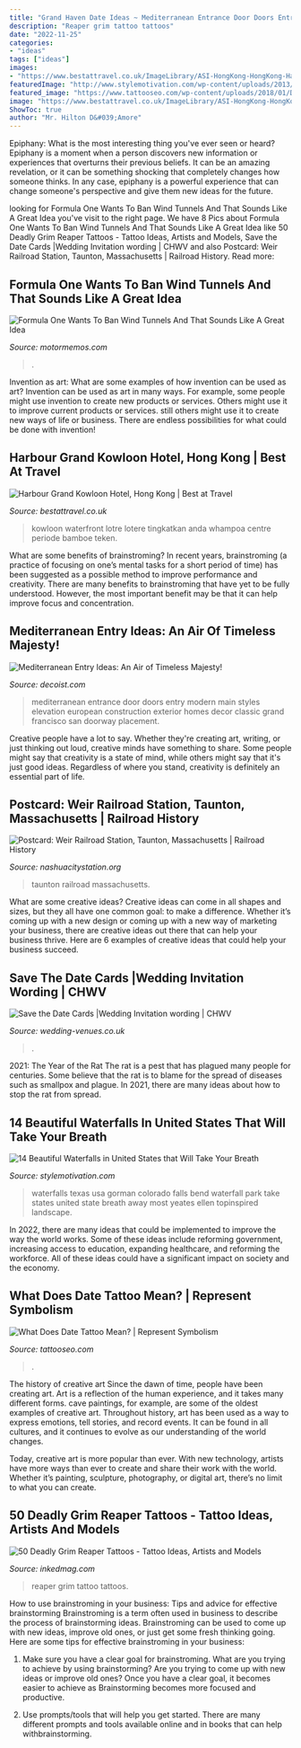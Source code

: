 ```yaml
---
title: "Grand Haven Date Ideas ~ Mediterranean Entrance Door Doors Entry Modern Main Styles Elevation European Construction Exterior Homes Decor Classic Grand Francisco San Doorway Placement"
description: "Reaper grim tattoo tattoos"
date: "2022-11-25"
categories:
- "ideas"
tags: ["ideas"]
images:
- "https://www.bestattravel.co.uk/ImageLibrary/ASI-HongKong-HongKong-HarbourGrandKowloonHotel-200078-OceanSunloungers-2-HarbourGrandKowloonHotel(4).jpg"
featuredImage: "http://www.stylemotivation.com/wp-content/uploads/2013/10/15-Beautiful-Waterfalls-in-United-States-that-Will-Take-Your-Breath-Away-12-620x930.jpg"
featured_image: "https://www.tattooseo.com/wp-content/uploads/2018/01/Date-Tattoos-24.jpg"
image: "https://www.bestattravel.co.uk/ImageLibrary/ASI-HongKong-HongKong-HarbourGrandKowloonHotel-200078-OceanSunloungers-2-HarbourGrandKowloonHotel(4).jpg"
ShowToc: true
author: "Mr. Hilton D&#039;Amore"
---
```



Epiphany: What is the most interesting thing you've ever seen or heard?
Epiphany is a moment when a person discovers new information or experiences that overturns their previous beliefs. It can be an amazing revelation, or it can be something shocking that completely changes how someone thinks. In any case, epiphany is a powerful experience that can change someone's perspective and give them new ideas for the future.

	

		
looking for Formula One Wants To Ban Wind Tunnels And That Sounds Like A Great Idea you've visit to the right page. We have 8 Pics about Formula One Wants To Ban Wind Tunnels And That Sounds Like A Great Idea like 50 Deadly Grim Reaper Tattoos - Tattoo Ideas, Artists and Models, Save the Date Cards |Wedding Invitation wording | CHWV and also Postcard: Weir Railroad Station, Taunton, Massachusetts | Railroad History. Read more:
		
    
## Formula One Wants To Ban Wind Tunnels And That Sounds Like A Great Idea

<img loading=lazy src="https://www.motormemos.com/wp-content/uploads/2020/11/yaqwsmde6bvwnieaiwzt.jpg" onerror="this.onerror=null;this.src='https://tse3.mm.bing.net/th?id=OIP.aq79m2ThTaBaWCoO-PqPVgHaEK&amp;pid=15.1';" alt="Formula One Wants To Ban Wind Tunnels And That Sounds Like A Great Idea">

_Source: motormemos.com_

>. 

	

Invention as art: What are some examples of how invention can be used as art?
Invention can be used as art in many ways. For example, some people might use invention to create new products or services. Others might use it to improve current products or services. still others might use it to create new ways of life or business. There are endless possibilities for what could be done with invention!

    
## Harbour Grand Kowloon Hotel, Hong Kong | Best At Travel

<img loading=lazy src="https://www.bestattravel.co.uk/ImageLibrary/ASI-HongKong-HongKong-HarbourGrandKowloonHotel-200078-OceanSunloungers-2-HarbourGrandKowloonHotel(4).jpg" onerror="this.onerror=null;this.src='https://tse3.mm.bing.net/th?id=OIP.F1nq0tQ5SY9B8vxnene5zwHaE8&amp;pid=15.1';" alt="Harbour Grand Kowloon Hotel, Hong Kong | Best at Travel">

_Source: bestattravel.co.uk_

>kowloon waterfront lotre lotere tingkatkan anda whampoa centre periode bamboe teken. 

	

What are some benefits of brainstroming?
In recent years, brainstroming (a practice of focusing on one’s mental tasks for a short period of time) has been suggested as a possible method to improve performance and creativity. There are many benefits to brainstroming that have yet to be fully understood. However, the most important benefit may be that it can help improve focus and concentration.

    
## Mediterranean Entry Ideas: An Air Of Timeless Majesty!

<img loading=lazy src="http://cdn.decoist.com/wp-content/uploads/2016/01/Modern-home-combines-Californian-and-Mediterranean-styles.jpg" onerror="this.onerror=null;this.src='https://tse4.mm.bing.net/th?id=OIP.hSW6ehhQqYXEJkh9hRZb7QHaJ4&amp;pid=15.1';" alt="Mediterranean Entry Ideas: An Air of Timeless Majesty!">

_Source: decoist.com_

>mediterranean entrance door doors entry modern main styles elevation european construction exterior homes decor classic grand francisco san doorway placement. 

	

Creative people have a lot to say. Whether they're creating art, writing, or just thinking out loud, creative minds have something to share. Some people might say that creativity is a state of mind, while others might say that it's just good ideas. Regardless of where you stand, creativity is definitely an essential part of life.

    
## Postcard: Weir Railroad Station, Taunton, Massachusetts | Railroad History

<img loading=lazy src="http://www.nashuacitystation.org/resources/9304028060_sm.jpg" onerror="this.onerror=null;this.src='https://tse4.mm.bing.net/th?id=OIP.yuo8uMDoao52o7zjwuMxkgHaEq&amp;pid=15.1';" alt="Postcard: Weir Railroad Station, Taunton, Massachusetts | Railroad History">

_Source: nashuacitystation.org_

>taunton railroad massachusetts. 

	

What are some creative ideas?
Creative ideas can come in all shapes and sizes, but they all have one common goal: to make a difference. Whether it’s coming up with a new design or coming up with a new way of marketing your business, there are creative ideas out there that can help your business thrive. Here are 6 examples of creative ideas that could help your business succeed.

    
## Save The Date Cards |Wedding Invitation Wording | CHWV

<img loading=lazy src="https://www.wedding-venues.co.uk/sites/default/files/Save-the-Date-Cards-etsy.jpg" onerror="this.onerror=null;this.src='https://tse1.mm.bing.net/th?id=OIP.tbvNQbE17LsnnMLisxoyoAHaKX&amp;pid=15.1';" alt="Save the Date Cards |Wedding Invitation wording | CHWV">

_Source: wedding-venues.co.uk_

>. 

	

2021: The Year of the Rat
The rat is a pest that has plagued many people for centuries. Some believe that the rat is to blame for the spread of diseases such as smallpox and plague. In 2021, there are many ideas about how to stop the rat from spread.

    
## 14 Beautiful Waterfalls In United States That Will Take Your Breath

<img loading=lazy src="http://www.stylemotivation.com/wp-content/uploads/2013/10/15-Beautiful-Waterfalls-in-United-States-that-Will-Take-Your-Breath-Away-12-620x930.jpg" onerror="this.onerror=null;this.src='https://tse3.mm.bing.net/th?id=OIP.3keFVYLees7W7wrd0n62_QHaLH&amp;pid=15.1';" alt="14 Beautiful Waterfalls in United States that Will Take Your Breath">

_Source: stylemotivation.com_

>waterfalls texas usa gorman colorado falls bend waterfall park take states united state breath away most yeates ellen topinspired landscape. 

	

In 2022, there are many ideas that could be implemented to improve the way the world works. Some of these ideas include reforming government, increasing access to education, expanding healthcare, and reforming the workforce. All of these ideas could have a significant impact on society and the economy.

    
## What Does Date Tattoo Mean? | Represent Symbolism

<img loading=lazy src="https://www.tattooseo.com/wp-content/uploads/2018/01/Date-Tattoos-24.jpg" onerror="this.onerror=null;this.src='https://tse2.mm.bing.net/th?id=OIP.eRf58zHYjM1EDjxm2cRekwAAAA&amp;pid=15.1';" alt="What Does Date Tattoo Mean? | Represent Symbolism">

_Source: tattooseo.com_

>. 

	

The history of creative art
Since the dawn of time, people have been creating art. Art is a reflection of the human experience, and it takes many different forms. cave paintings, for example, are some of the oldest examples of creative art.
Throughout history, art has been used as a way to express emotions, tell stories, and record events. It can be found in all cultures, and it continues to evolve as our understanding of the world changes.

 Today, creative art is more popular than ever. With new technology, artists have more ways than ever to create and share their work with the world. Whether it’s painting, sculpture, photography, or digital art, there’s no limit to what you can create.

    
## 50 Deadly Grim Reaper Tattoos - Tattoo Ideas, Artists And Models

<img loading=lazy src="https://www.inkedmag.com/.image/t_share/MTc1NjA4NzIyNDMxNjgyMDMw/grim-reaper-fb.jpg" onerror="this.onerror=null;this.src='https://tse3.mm.bing.net/th?id=OIP.etTva3RhPXk3jkPQgcHkYwHaD4&amp;pid=15.1';" alt="50 Deadly Grim Reaper Tattoos - Tattoo Ideas, Artists and Models">

_Source: inkedmag.com_

>reaper grim tattoo tattoos. 

	

How to use brainstroming in your business: Tips and advice for effective brainstorming
Brainstroming is a term often used in business to describe the process of brainstorming ideas. Brainstroming can be used to come up with new ideas, improve old ones, or just get some fresh thinking going. Here are some tips for effective brainstroming in your business: 
1. Make sure you have a clear goal for brainstroming. What are you trying to achieve by using brainstorming? Are you trying to come up with new ideas or improve old ones? Once you have a clear goal, it becomes easier to achieve as Brainstorming becomes more focused and productive. 

2. Use prompts/tools that will help you get started. There are many different prompts and tools available online and in books that can help withbrainstorming.

